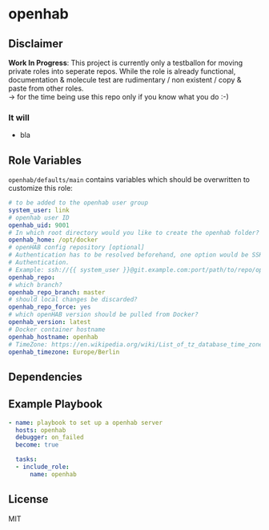 openhab
=========

## Disclaimer
**Work In Progress**: This project is currently only a testballon for moving private roles into seperate repos. While the role is already functional, documentation & molecule test are rudimentary / non existent / copy & paste from other roles.  
-> for the time being use this repo only if you know what you do :-)




### It will
* bla

Role Variables
--------------

`openhab/defaults/main` contains variables which should be overwritten to customize this role:
```yml
# to be added to the openhab user group
system_user: link
# openhab user ID
openhab_uid: 9001
# In which root directory would you like to create the openhab folder?
openhab_home: /opt/docker
# openHAB config repository [optional]
# Authentication has to be resolved beforehand, one option would be SSH Key 
# Authentication.
# Example: ssh://{{ system_user }}@git.example.com:port/path/to/repo/openhab.git
openhab_repo:
# which branch?
openhab_repo_branch: master
# should local changes be discarded?
openhab_repo_force: yes
# which openHAB version should be pulled from Docker?
openhab_version: latest
# Docker container hostname
openhab_hostname: openhab
# TimeZone: https://en.wikipedia.org/wiki/List_of_tz_database_time_zones
openhab_timezone: Europe/Berlin
```

Dependencies
------------



Example Playbook
----------------

```yml
- name: playbook to set up a openhab server
  hosts: openhab
  debugger: on_failed
  become: true

  tasks:
  - include_role: 
      name: openhab
```

License
-------

MIT
